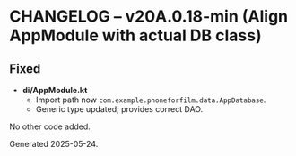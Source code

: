# CHANGELOG – v20A.0.18-min (Align AppModule with actual DB class)

## Fixed
* **di/AppModule.kt**
  * Import path now `com.example.phoneforfilm.data.AppDatabase`.
  * Generic type updated; provides correct DAO.

No other code added.

Generated 2025-05-24.
